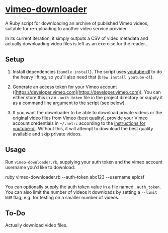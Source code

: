 [vimeo-downloader](https://github.com/epicsf/vimeo-downloader)
================================================================================

A Ruby script for downloading an archive of published Vimeo videos, suitable
for re-uploading to another video service provider.

In its current iteration, it simply outputs a CSV of video metadata and actually downloading video files is left as an exercise for the reader…

Setup
-----

1. Install dependencies (`bundle install`). The script uses
   [youtube-dl](https://github.com/rg3/youtube-dl) to do the heavy lifting,
   so you'll also need that (`brew install youtube-dl`).

2. Generate an access token for your Vimeo account
   ([https://developer.vimeo.com](https://developer.vimeo.com)). You can either
   store this in an `.auth_token` file in the project directory or supply it as
   a command line argument to the script (see below).

3. If you want the downloader to be able to download private videos or the
   original video files from Vimeo (best quality), provide your Vimeo account
   credentials in `~/.netrc` according to the
   [instructions for youtube-dl](https://github.com/rg3/youtube-dl/#authentication-with-netrc-file
   ).
   Without this, it will attempt to download the best quality available and
   skip private videos.


Usage
-----

Run `vimeo-downloader.rb`, supplying your auth token and the vimeo account
username you'd like to download:

   ruby vimeo-downloader.rb --auth-token abc123 --username epicsf

You can optionally supply the auth token value in a file named `.auth_token`.
You can also limit the number of videos it downloads by setting a `--limit NUM`
flag, e.g. for testing on a smaller number of videos.

To-Do
-----

Actually download video files.
